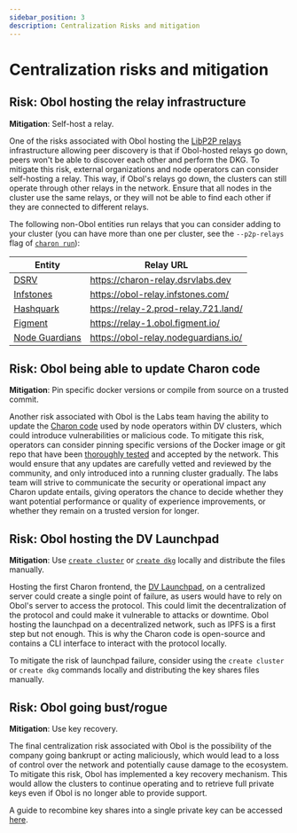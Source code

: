 ```yaml
---
sidebar_position: 3
description: Centralization Risks and mitigation
---
```


# Centralization risks and mitigation

## Risk: Obol hosting the relay infrastructure

**Mitigation**: Self-host a relay.

One of the risks associated with Obol hosting the [LibP2P relays](https://github.com/ObolNetwork/obol-docs/blob/main/versioned_docs/version-v1.1.0/charon/networking.mdx) infrastructure allowing peer discovery is that if Obol-hosted relays go down, peers won't be able to discover each other and perform the DKG. To mitigate this risk, external organizations and node operators can consider self-hosting a relay. This way, if Obol's relays go down, the clusters can still operate through other relays in the network. Ensure that all nodes in the cluster use the same relays, or they will not be able to find each other if they are connected to different relays.

The following non-Obol entities run relays that you can consider adding to your cluster (you can have more than one per cluster, see the `--p2p-relays` flag of [`charon run`](../charon/charon-cli-reference.md#the-run-command)):

| Entity                                      | Relay URL                            |
| ------------------------------------------- | ------------------------------------ |
| [DSRV](https://www.dsrvlabs.com/)           | https://charon-relay.dsrvlabs.dev    |
| [Infstones](https://infstones.com/)         | https://obol-relay.infstones.com/    |
| [Hashquark](https://www.hashquark.io/)      | https://relay-2.prod-relay.721.land/ |
| [Figment](https://figment.io/)              | https://relay-1.obol.figment.io/     |
| [Node Guardians](https://nodeguardians.io/) | https://obol-relay.nodeguardians.io/ |

## Risk: Obol being able to update Charon code

**Mitigation**: Pin specific docker versions or compile from source on a trusted commit.

Another risk associated with Obol is the Labs team having the ability to update the [Charon code](https://github.com/ObolNetwork/charon) used by node operators within DV clusters, which could introduce vulnerabilities or malicious code. To mitigate this risk, operators can consider pinning specific versions of the Docker image or git repo that have been [thoroughly tested](../sec/overview.md#list-of-security-audits-and-assessments) and accepted by the network. This would ensure that any updates are carefully vetted and reviewed by the community, and only introduced into a running cluster gradually. The labs team will strive to communicate the security or operational impact any Charon update entails, giving operators the chance to decide whether they want potential performance or quality of experience improvements, or whether they remain on a trusted version for longer.

## Risk: Obol hosting the DV Launchpad

**Mitigation**: Use [`create cluster`](../charon/charon-cli-reference.md#the-create-command) or [`create dkg`](../charon/charon-cli-reference.md#creating-the-configuration-for-a-dkg-ceremony) locally and distribute the files manually.

Hosting the first Charon frontend, the [DV Launchpad](../dvl/intro.md), on a centralized server could create a single point of failure, as users would have to rely on Obol's server to access the protocol. This could limit the decentralization of the protocol and could make it vulnerable to attacks or downtime. Obol hosting the launchpad on a decentralized network, such as IPFS is a first step but not enough. This is why the Charon code is open-source and contains a CLI interface to interact with the protocol locally.

To mitigate the risk of launchpad failure, consider using the `create cluster` or `create dkg` commands locally and distributing the key shares files manually.

## Risk: Obol going bust/rogue

**Mitigation**: Use key recovery.

The final centralization risk associated with Obol is the possibility of the company going bankrupt or acting maliciously, which would lead to a loss of control over the network and potentially cause damage to the ecosystem. To mitigate this risk, Obol has implemented a key recovery mechanism. This would allow the clusters to continue operating and to retrieve full private keys even if Obol is no longer able to provide support.

A guide to recombine key shares into a single private key can be accessed [here](../advanced/quickstart-combine.md).
